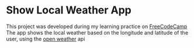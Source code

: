 <h1>Show Local Weather App</h1>
This project was developed during my learning practice on <a href="https://www.freecodecamp.com">FreeCodeCamp</a>
The app shows the local weather based on the longitude and latitude of the user, using the <a href="http://openweathermap.org">open weather</a> api